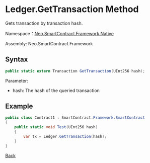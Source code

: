 # Ledger.GetTransaction Method

Gets transaction by transaction hash.

Namespace：[Neo.SmartContract.Framework.Native](../../native.md)

Assembly: Neo.SmartContract.Framework

## Syntax

```c#
public static extern Transaction GetTransaction(UInt256 hash);
```

Parameter:

- hash: The hash of the queried transaction

## Example

```c#
public class Contract1 : SmartContract.Framework.SmartContract
{
    public static void Test(UInt256 hash)
    {
        var tx = Ledger.GetTransaction(hash);
    }
}
```
[Back](../Ledger.md)